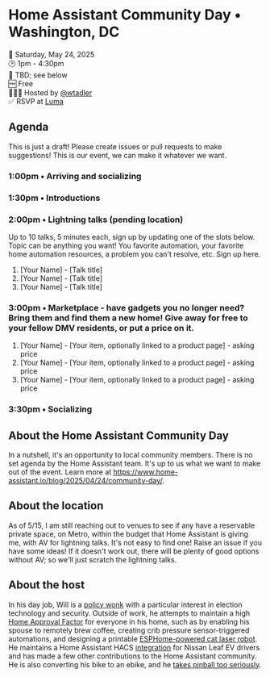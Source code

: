 # Home Assistant Community Day • Washington, DC

📅 Saturday, May 24, 2025  
🕑 1pm - 4:30pm  
📍 TBD; see below  
🆓 Free  
🙋🏻‍♂️ Hosted by [@wtadler](https://github.com/wtadler)  
✅ RSVP at [Luma](https://lu.ma/85yv22d1)

## Agenda

This is just a draft! Please create issues or pull requests to make suggestions! This is our event, we can make it whatever we want.

### 1:00pm • Arriving and socializing  
### 1:30pm • Introductions  
### 2:00pm • Lightning talks (pending location)
Up to 10 talks, 5 minutes each, sign up by updating one of the slots below. Topic can be anything you want! You favorite automation, your favorite home automation resources, a problem you can't resolve, etc. Sign up here.
1. [Your Name] - [Talk title]
1. [Your Name] - [Talk title]
1. [Your Name] - [Talk title]

### 3:00pm • Marketplace - have gadgets you no longer need? Bring them and find them a new home! Give away for free to your fellow DMV residents, or put a price on it.  
1. [Your Name] - [Your item, optionally linked to a product page] - asking price
1. [Your Name] - [Your item, optionally linked to a product page] - asking price
1. [Your Name] - [Your item, optionally linked to a product page] - asking price

### 3:30pm • Socializing  


## About the Home Assistant Community Day

In a nutshell, it's an opportunity to local community members. There is no set agenda by the Home Assistant team. It's up to us what we want to make out of the event.
Learn more at https://www.home-assistant.io/blog/2025/04/24/community-day/.

## About the location

As of 5/15, I am still reaching out to venues to see if any have a reservable private space, on Metro, within the budget that Home Assistant is giving me, with AV for lightning talks. It's not easy to find one! Raise an issue if you have some ideas! If it doesn't work out, there will be plenty of good options without AV; so we'll just scratch the lightning talks.

## About the host

In his day job, Will is a [policy wonk](https://www.linkedin.com/in/wtadler/) with a particular interest in election technology and security. Outside of work, he attempts to maintain a high [Home Approval Factor](https://www.home-assistant.io/blog/2025/05/09/roadmap-2025h1/#the-smart-home-administrator-as-an-inventor) for everyone in his home, such as by enabling his spouse to remotely brew coffee, creating crib pressure sensor-triggered automations, and designing a printable [ESPHome-powered cat laser robot](https://www.thingiverse.com/thing:6863123). He maintains a Home Assistant HACS [integration](https://github.com/jesserockz/ha-leafspy/) for Nissan Leaf EV drivers and has made a few other contributions to the Home Assistant community. He is also converting his bike to an ebike, and he [takes pinball too seriously](https://www.ifpapinball.com/players/view.php?p=92682).

